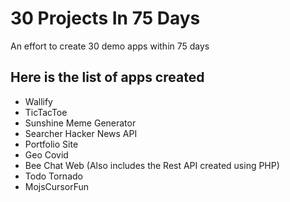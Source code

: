 # 30 Projects In 75 Days
An effort to create 30 demo apps within 75 days

## Here is the list of apps created

* Wallify
* TicTacToe
* Sunshine Meme Generator
* Searcher Hacker News API
* Portfolio Site
* Geo Covid
* Bee Chat Web (Also includes the Rest API created using PHP)
* Todo Tornado
* MojsCursorFun
